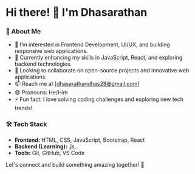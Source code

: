 # Hi there! 👋 I'm Dhasarathan  

### 🚀 About Me  
- 👀 I’m interested in Frontend Development, UI/UX, and building responsive web applications.  
- 🌱 Currently enhancing my skills in JavaScript, React, and exploring backend technologies.  
- 💞️ Looking to collaborate on open-source projects and innovative web applications.  
- 📫 Reach me at [dhasarathandhas28@gmail.com]  
- 😄 Pronouns: He/Him  
- ⚡ Fun fact: I love solving coding challenges and exploring new tech trends!  

### 🛠️ Tech Stack  
- **Frontend:** HTML, CSS, JavaScript, Bootstrap, React  
- **Backend (Learning):** .js,   
- **Tools:** Git, GitHub, VS Code  

Let's connect and build something amazing together! 🚀  


<!---
Dhasarathan61/Dhasarathan61 is a ✨ special ✨ repository because its `README.md` (this file) appears on your GitHub profile.
You can click the Preview link to take a look at your changes.
--->

